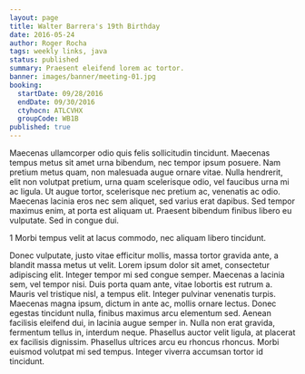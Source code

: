 ```yaml
---
layout: page
title: Walter Barrera's 19th Birthday
date: 2016-05-24
author: Roger Rocha
tags: weekly links, java
status: published
summary: Praesent eleifend lorem ac tortor.
banner: images/banner/meeting-01.jpg
booking:
  startDate: 09/28/2016
  endDate: 09/30/2016
  ctyhocn: ATLCVHX
  groupCode: WB1B
published: true
---
```

Maecenas ullamcorper odio quis felis sollicitudin tincidunt. Maecenas tempus metus sit amet urna bibendum, nec tempor ipsum posuere. Nam pretium metus quam, non malesuada augue ornare vitae. Nulla hendrerit, elit non volutpat pretium, urna quam scelerisque odio, vel faucibus urna mi ac ligula. Ut augue tortor, scelerisque nec pretium ac, venenatis ac odio. Maecenas lacinia eros nec sem aliquet, sed varius erat dapibus. Sed tempor maximus enim, at porta est aliquam ut. Praesent bibendum finibus libero eu vulputate. Sed in congue dui.

1 Morbi tempus velit at lacus commodo, nec aliquam libero tincidunt.

Donec vulputate, justo vitae efficitur mollis, massa tortor gravida ante, a blandit massa metus ut velit. Lorem ipsum dolor sit amet, consectetur adipiscing elit. Integer tempor mi sed congue semper. Maecenas a lacinia sem, vel tempor nisi. Duis porta quam ante, vitae lobortis est rutrum a. Mauris vel tristique nisl, a tempus elit. Integer pulvinar venenatis turpis. Maecenas magna ipsum, dictum in ante ac, mollis ornare lectus. Donec egestas tincidunt nulla, finibus maximus arcu elementum sed. Aenean facilisis eleifend dui, in lacinia augue semper in. Nulla non erat gravida, fermentum tellus in, interdum neque. Phasellus auctor velit ligula, at placerat ex facilisis dignissim. Phasellus ultrices arcu eu rhoncus rhoncus. Morbi euismod volutpat mi sed tempus. Integer viverra accumsan tortor id tincidunt.
